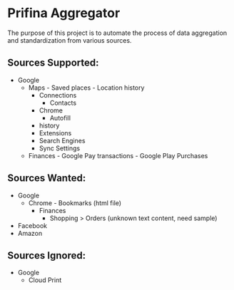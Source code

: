 # Prifina Aggregator

The purpose of this project is to automate the process of data aggregation and standardization from various sources.

## Sources Supported:
- Google
    - Maps
		  - Saved places
			- Location history
		- Connections
		  - Contacts
		- Chrome
		  - Autofill
      - history
      - Extensions
      - Search Engines
      - Sync Settings 
    - Finances
		  - Google Pay transactions
			- Google Play Purchases

## Sources Wanted:
- Google
    - Chrome
		  - Bookmarks (html file)
		- Finances
			- Shopping > Orders (unknown text content, need sample)
- Facebook
- Amazon

## Sources Ignored:
- Google
    - Cloud Print